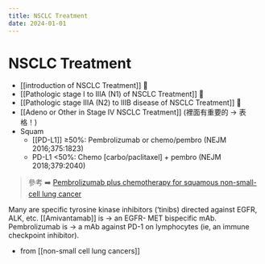 ```yaml
---
title: NSCLC Treatment
date: 2024-01-01
---
```


# NSCLC Treatment

- [[introduction of NSCLC Treatment]] 󰒖
- [[Pathologic stage I to IIIA (N1) of NSCLC Treatment]] 󰒖
- [[Pathologic stage IIIA (N2) to IIIB disease of NSCLC Treatment]] 󰒖
- [[Adeno or Other in Stage IV NSCLC Treatment]] (裡面有重要的 → 表格！)
- Squam
  - [[PD-L1]] ≥50%: Pembrolizumab or chemo/pembro (NEJM 2016;375:1823)
  - PD-L1 <50%: Chemo [carbo/paclitaxel] + pembro (NEJM 2018;379:2040)

> 參考 ➡️ [Pembrolizumab plus chemotherapy for squamous non-small-cell lung cancer](https://www.nejm.org/doi/full/10.1056/NEJMoa1810865)

Many are specific tyrosine kinase inhibitors (‘tinibs) directed against EGFR, ALK, etc. [[Amivantamab]] is → an EGFR- MET bispecific mAb. Pembrolizumab is → a mAb against PD-1 on lymphocytes (ie, an immune checkpoint inhibitor).

- from [[non-small cell lung cancers]] 
